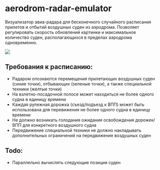 # aerodrom-radar-emulator

Визуализатор авиа-радара для бесконечного случайного расписания прилетов и отбытий воздушных суден из аэродрома. Позволяет регулировать скорость обновлений картинки и максимальное количество суден, располагающихся в пределах аэродрома одновременно.

![](demo.gif)

## Требования к расписанию:
* Радаром опознаются перемещения прилетающих воздушных суден (синие точки), отбывающих (зеленые точки), а также специальной техники (желтые точки)
* На взлетно-посадочной полосе может находиться не более одного судна в единицу времени
* Каждая рулежная дорожка (съезд/подъезд к ВПП) может быть использована для перевижения не более одного судна в единицу времени
* Не должно возникать голодания ожидания освобождения дорожек/ВПП для конкретного воздушного судна
* Передвижение специальной техники не должно накладывать дополнительных ограничений на передвижение воздушных суден

## Todo:
* Параллельно вычислять следующие позиции суден
